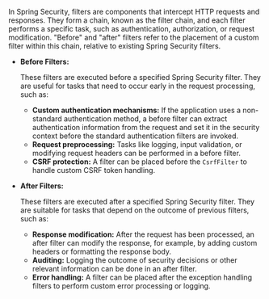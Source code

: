 In Spring Security, filters are components that intercept HTTP requests and responses. They form a chain, known as the filter chain, and each filter performs a specific task, such as authentication, authorization, or request modification. "Before" and "after" filters refer to the placement of a custom filter within this chain, relative to existing Spring Security filters.

- **Before Filters:**
    
    These filters are executed before a specified Spring Security filter. They are useful for tasks that need to occur early in the request processing, such as:
    
    - **Custom authentication mechanisms:** If the application uses a non-standard authentication method, a before filter can extract authentication information from the request and set it in the security context before the standard authentication filters are invoked.
    - **Request preprocessing:** Tasks like logging, input validation, or modifying request headers can be performed in a before filter.
    - **CSRF protection:** A filter can be placed before the `CsrfFilter` to handle custom CSRF token handling.
    
- **After Filters:**
    
    These filters are executed after a specified Spring Security filter. They are suitable for tasks that depend on the outcome of previous filters, such as:
    
    - **Response modification:** After the request has been processed, an after filter can modify the response, for example, by adding custom headers or formatting the response body.
    - **Auditing:** Logging the outcome of security decisions or other relevant information can be done in an after filter.
    - **Error handling:** A filter can be placed after the exception handling filters to perform custom error processing or logging.